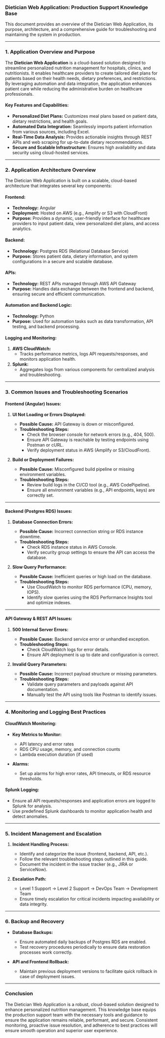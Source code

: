 ### **Dietician Web Application: Production Support Knowledge Base**  

This document provides an overview of the Dietician Web Application, its purpose, architecture, and a comprehensive guide for troubleshooting and maintaining the system in production.  

---

### **1. Application Overview and Purpose**  

The **Dietician Web Application** is a cloud-based solution designed to streamline personalized nutrition management for hospitals, clinics, and nutritionists. It enables healthcare providers to create tailored diet plans for patients based on their health needs, dietary preferences, and restrictions. By leveraging automation and data integration, the application enhances patient care while reducing the administrative burden on healthcare professionals.  

#### **Key Features and Capabilities:**  
- **Personalized Diet Plans:** Customizes meal plans based on patient data, dietary restrictions, and health goals.  
- **Automated Data Integration:** Seamlessly imports patient information from various sources, including Excel.  
- **Real-Time Data Analysis:** Provides actionable insights through REST APIs and web scraping for up-to-date dietary recommendations.  
- **Secure and Scalable Infrastructure:** Ensures high availability and data security using cloud-hosted services.  

---

### **2. Application Architecture Overview**  

The Dietician Web Application is built on a scalable, cloud-based architecture that integrates several key components:  

#### **Frontend:**  
- **Technology:** Angular  
- **Deployment:** Hosted on AWS (e.g., Amplify or S3 with CloudFront)  
- **Purpose:** Provides a dynamic, user-friendly interface for healthcare providers to input patient data, view personalized diet plans, and access analytics.  

#### **Backend:**  
- **Technology:** Postgres RDS (Relational Database Service)  
- **Purpose:** Stores patient data, dietary information, and system configurations in a secure and scalable database.  

#### **APIs:**  
- **Technology:** REST APIs managed through AWS API Gateway  
- **Purpose:** Handles data exchange between the frontend and backend, ensuring secure and efficient communication.  

#### **Automation and Backend Logic:**  
- **Technology:** Python  
- **Purpose:** Used for automation tasks such as data transformation, API testing, and backend processing.  

#### **Logging and Monitoring:**  
1. **AWS CloudWatch:**  
   - Tracks performance metrics, logs API requests/responses, and monitors application health.  
2. **Splunk:**  
   - Aggregates logs from various components for centralized analysis and troubleshooting.  

---

### **3. Common Issues and Troubleshooting Scenarios**  

#### **Frontend (Angular) Issues:**  
1. **UI Not Loading or Errors Displayed:**  
   - **Possible Cause:** API Gateway is down or misconfigured.  
   - **Troubleshooting Steps:**  
     - Check the browser console for network errors (e.g., 404, 500).  
     - Ensure API Gateway is reachable by testing endpoints using Postman or cURL.  
     - Verify deployment status in AWS (Amplify or S3/CloudFront).  

2. **Build or Deployment Failures:**  
   - **Possible Cause:** Misconfigured build pipeline or missing environment variables.  
   - **Troubleshooting Steps:**  
     - Review build logs in the CI/CD tool (e.g., AWS CodePipeline).  
     - Ensure all environment variables (e.g., API endpoints, keys) are correctly set.  

---

#### **Backend (Postgres RDS) Issues:**  
1. **Database Connection Errors:**  
   - **Possible Cause:** Incorrect connection string or RDS instance downtime.  
   - **Troubleshooting Steps:**  
     - Check RDS instance status in AWS Console.  
     - Verify security group settings to ensure the API can access the database.  

2. **Slow Query Performance:**  
   - **Possible Cause:** Inefficient queries or high load on the database.  
   - **Troubleshooting Steps:**  
     - Use CloudWatch to monitor RDS performance (CPU, memory, IOPS).  
     - Identify slow queries using the RDS Performance Insights tool and optimize indexes.  

---

#### **API Gateway & REST API Issues:**  
1. **500 Internal Server Errors:**  
   - **Possible Cause:** Backend service error or unhandled exception.  
   - **Troubleshooting Steps:**  
     - Check CloudWatch logs for error details.  
     - Ensure API deployment is up to date and configuration is correct.  

2. **Invalid Query Parameters:**  
   - **Possible Cause:** Incorrect payload structure or missing parameters.  
   - **Troubleshooting Steps:**  
     - Validate query parameters and payloads against API documentation.  
     - Manually test the API using tools like Postman to identify issues.  

---

### **4. Monitoring and Logging Best Practices**  

#### **CloudWatch Monitoring:**  
- **Key Metrics to Monitor:**  
  - API latency and error rates  
  - RDS CPU usage, memory, and connection counts  
  - Lambda execution duration (if used)  

- **Alarms:**  
  - Set up alarms for high error rates, API timeouts, or RDS resource thresholds.  

#### **Splunk Logging:**  
- Ensure all API requests/responses and application errors are logged to Splunk for analysis.  
- Use predefined Splunk dashboards to monitor application health and detect anomalies.  

---

### **5. Incident Management and Escalation**  

1. **Incident Handling Process:**  
   - Identify and categorize the issue (frontend, backend, API, etc.).  
   - Follow the relevant troubleshooting steps outlined in this guide.  
   - Document the incident in the issue tracker (e.g., JIRA or ServiceNow).  

2. **Escalation Path:**  
   - Level 1 Support → Level 2 Support → DevOps Team → Development Team  
   - Ensure timely escalation for critical incidents impacting availability or data integrity.  

---

### **6. Backup and Recovery**  

- **Database Backups:**  
  - Ensure automated daily backups of Postgres RDS are enabled.  
  - Test recovery procedures periodically to ensure data restoration processes work correctly.  

- **API and Frontend Rollback:**  
  - Maintain previous deployment versions to facilitate quick rollback in case of deployment issues.  

---

### **Conclusion**  

The Dietician Web Application is a robust, cloud-based solution designed to enhance personalized nutrition management. This knowledge base equips the production support team with the necessary tools and guidance to ensure the application remains reliable, performant, and secure. Consistent monitoring, proactive issue resolution, and adherence to best practices will ensure smooth operation and superior user experience.
